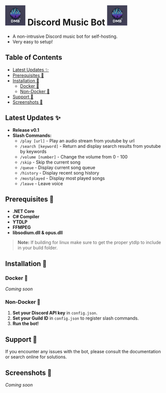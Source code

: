 #  <img src="https://raw.githubusercontent.com/EZroot/DiscordMusicBot/main/DiscordMusicBot/Imgs/2b1b1cb5-2446-46d7-848e-e9c418b5de91.webp" alt="drawing" width="64"/>  Discord Music Bot   <img src="https://raw.githubusercontent.com/EZroot/DiscordMusicBot/main/DiscordMusicBot/Imgs/2b1b1cb5-2446-46d7-848e-e9c418b5de91.webp" alt="drawing" width="64"/>

- A non-intrusive Discord music bot for self-hosting. 
- Very easy to setup!
## Table of Contents

-   [Latest Updates ✨](#latest-updates-)
-   [Prerequisites 🚧](#prerequisites-)
-   [Installation 📝](#installation-)
    -   [Docker 🐳](#docker-)
    -   [Non-Docker 💪](#non-docker-)
-   [Support 📝](#support-)
-   [Screenshots 📸](#screenshots-)

## Latest Updates ✨

-   **Release v0.1**
-   **Slash Commands:**
    -   `/play [url]`       - Play an audio stream from youtube by url
    -   `/search [keyword]` - Return and display search results from youtube by keywords
    -   `/volume [number]`  - Change the volume from 0 - 100
    -   `/skip`             - Skip the current song
    -   `/queue`            - Display current song queue
    -   `/history`          - Display recent song history
    -   `/mostplayed`       - Display most played songs
    -   `/leave`            - Leave voice

## Prerequisites 🚧

-   **.NET Core**
-   **C# Compiler**
-   **YTDLP**
-   **FFMPEG**
-   **libsodium.dll & opus.dll**

> **Note:** If building for linux make sure to get the proper ytdlp to include in your build folder.

## Installation 📝

### Docker 🐳

_Coming soon_

### Non-Docker 💪

1.  **Set your Discord API key** in `config.json`.
2.  **Set your Guild ID** in `config.json` to register slash commands.
3.  **Run the bot!**

## Support 📝

If you encounter any issues with the bot, please consult the documentation or search online for solutions.

## Screenshots 📸

_Coming soon_
